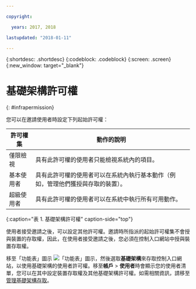 ```yaml
---

copyright:

  years: 2017, 2018

lastupdated: "2018-01-11"

---
```


{:shortdesc: .shortdesc}
{:codeblock: .codeblock}
{:screen: .screen}
{:new_window: target="_blank"}

# 基礎架構許可權
{: #infrapermission}

您可以在邀請使用者時設定下列起始許可權：

| 許可權集 | 動作的說明|
|---------------------------|------------------------|
|僅限檢視| 具有此許可權的使用者只能檢視系統內的項目。|
|基本使用者| 具有此許可權的使用者可以在系統內執行基本動作（例如，管理他們獲授與存取的裝置）。|
|超級使用者| 具有此許可權的使用者可以在系統中執行所有可用動作。|
{:caption="表 1. 基礎架構許可權" caption-side="top"}

使用者接受邀請之後，可以設定其他許可權。邀請時所指派的起始許可權集不會授與裝置的存取權，因此，在使用者接受邀請之後，您必須在控制入口網站中授與裝置存取權。

移至「功能表」圖示 ![「功能表」圖示](../icons/icon_hamburger.svg)，然後選取**基礎架構**來存取控制入口網站，以使用基礎架構的使用者許可權。移至**帳戶** &gt; **使用者**時會顯示您的使用者清單，您可以在其中設定裝置存取權及其他基礎架構許可權。如需相關資訊，請移至[管理基礎架構存取](/docs/iam/mnginfra.html#managing-infrastructure-access)。
